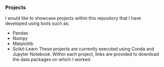 ### Projects
I would like to showcase projects within this repository that I have developed using tools such as:

* Pandas
* Numpy
* Matplotlib
* Scikit-Learn
These projects are currently executed using Conda and Jupyter Notebook. Within each project, links are provided to download the data packages on which I worked.
